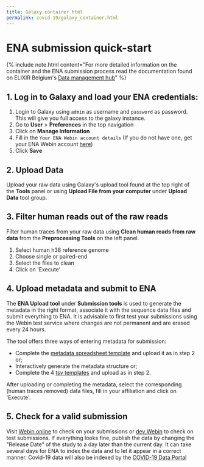 ```yaml
---
title: Galaxy container html
permalink: covid-19/galaxy_container.html
---
```





# ENA submission quick-start
{% include note.html content="For more detailed information on the container and the ENA submission process read the documentation found on ELIXIR Belgium's [Data management hub](https://rdm.elixir-belgium.org/covid-19/sarscov2_submission.html)" %}


## 1. Log in to Galaxy and load your ENA credentials:
1)  Login to Galaxy using `admin` as username and `password` as password. This will give you full access to the galaxy instance.
2)  Go to **User** > **Preferences** in the top navigation
3)  Click on <i class="fa fa-user" aria-hidden="true"></i> **Manage Information**
4) Fill in the `Your ENA Webin account details` (If you do not have one, get your ENA Webin account [here](https://www.ebi.ac.uk/ena/submit/sra/#registration))
5) Click **Save**


## 2. Upload Data
Upload your raw data using Galaxy's <i class="fa fa-upload"></i> upload tool found at the top right of the **Tools** panel or using **Upload File from your computer** under **Upload Data** tool group.

## 3. Filter human reads out of the raw reads
Filter human traces from your raw data using **Clean human reads from raw data** from the **Preprocessing Tools** on the left panel.

1) Select human h38 reference genome
2) Choose single or paired-end
3) Select the files to clean
4) Click on 'Execute'

## 4. Upload metadata and submit to ENA
The **ENA Upload tool** under **Submission tools** is used to generate the metadata in the right format, associate it with the sequence data files and submit everything to ENA. It is advisable to first test your submissions using the Webin test service where changes are not permanent and are erased every 24 hours.

The tool offers three ways of entering metadata for submission:
* Complete the [metadata spreadsheet template](https://drive.google.com/file/d/1dulhBEfRO56ldCnuaIhjjtNbJDxQ5K1v/view?usp=sharing) and upload it as in step 2 or;
* Interactively generate the metadata structure or;
* Complete the 4 [tsv templates](https://github.com/usegalaxy-eu/ena-upload-cli/tree/master/example_tables) and upload as in step 2.

After uploading or completing the metadata, select the corresponding (human traces removed) data files, fill in your affiliation and click on 'Execute'.


## 5. Check for a valid submission

Visit [Webin online](https://www.ebi.ac.uk/ena/submit/webin) to check on your submissions or [dev Webin](https://wwwdev.ebi.ac.uk/ena/submit/webin) to check on test submissions. If everything looks fine, publish the data by changing the "Release Date" of the study to a day later than the current day. It can take several days for ENA to index the data and to let it appear in a correct manner. Covid-19 data will also be indexed by the [COVID-19 Data Portal](https://www.covid19dataportal.org/)
